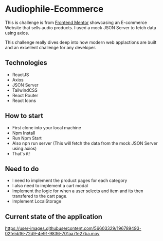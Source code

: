 # Audiophile-Ecommerce
This is challenge is from [Frontend Mentor](https://www.frontendmentor.io/challenges/audiophile-ecommerce-website-C8cuSd_wx/hub/audiophile-ecommerce-website-zuuXXrAJu) showcasing an E-commerce Website that sells audio products. I used a mock JSON Server to fetch data using axios.

This challenge really dives deep into how modern web applactions are built and an excellent challenge for any developer.

## Technologies
- ReactJS
- Axios
- JSON Server
- TailwindCSS
- React Router
- React Icons

## How to start
- First clone into your local machine
- Npm Install
- Run Npm Start
- Also npn run server (This will fetch the data from the mock JSON Server using axios)
- That's it!

## Need to do
- I need to implement the product pages for each category
- I also need to implement a cart modal 
- Implement the logic for when a user selects and item and its then transfered to the cart page.
- Implement LocalStorage

## Current state of the application
https://user-images.githubusercontent.com/56603329/196789493-02fe5b16-72d9-4e91-9836-701aa7fe27ba.mov


